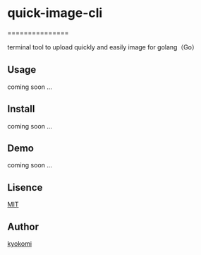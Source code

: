 # quick-image-cli

===============

terminal tool to upload quickly and easily image for golang（Go）

## Usage

coming soon ...

## Install

coming soon ...

## Demo

coming soon ...

## Lisence

[MIT](https://github.com/kyokomi/quick-image-cli/blob/master/LICENSE)

## Author

[kyokomi](https://github.com/kyokomi)

